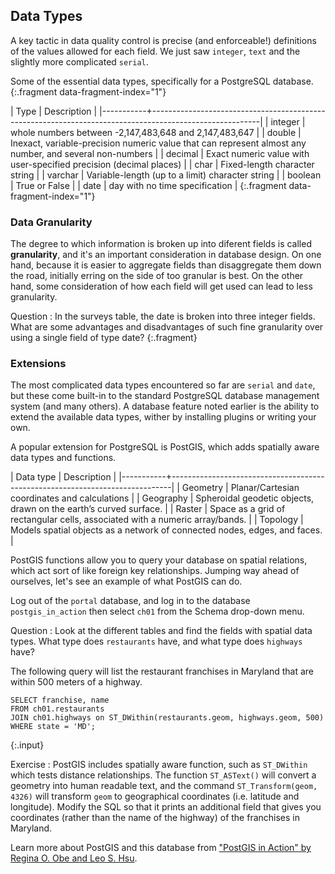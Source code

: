 ---
---

## Data Types

A key tactic in data quality control is precise (and enforceable!) definitions of the values allowed for each field.
We just saw `integer`, `text` and the slightly more complicated `serial`.

Some of the essential data types, specifically for a PostgreSQL database.
{:.fragment data-fragment-index="1"}

| Type      | Description                                                                                             |
|-----------+---------------------------------------------------------------------------------------------------------|
| integer   | whole numbers between -2,147,483,648 and 2,147,483,647                                                  |
| double    | Inexact, variable-precision numeric value that can represent almost any number, and several non-numbers |
| decimal   | Exact numeric value with user-specified precision (decimal places)                                      |
| char      | Fixed-length character string                                                                           |
| varchar   | Variable-length (up to a limit) character string                                                        |
| boolean   | True or False                                                                                           |
| date      | day with no time specification                                                                          |
{:.fragment data-fragment-index="1"}

<!--split-->

### Data Granularity

The degree to which information is broken up into diferent fields is called **granularity**, and it's an important consideration in database design.
On one hand, because it is easier to aggregate fields than disaggregate them down the road, initially erring on the side of too granular is best.
On the other hand, some consideration of how each field will get used can lead to less granularity.

Question
: In the surveys table, the date is broken into three integer fields. What are some advantages and disadvantages of such fine granularity over using a single field of type date?
{:.fragment}

<!--split-->

### Extensions

The most complicated data types encountered so far are `serial` and `date`, but these come built-in to the standard PostgreSQL database management system (and many others).
A database feature noted earlier is the ability to extend the available data types, wither by installing plugins or writing your own.

A popular extension for PostgreSQL is PostGIS, which adds spatially aware data types and functions.

| Data type | Description                                                                  |
|-----------+------------------------------------------------------------------------------|
| Geometry  | Planar/Cartesian coordinates and calculations                                |
| Geography | Spheroidal geodetic objects, drawn on the earth’s curved surface.            |
| Raster    | Space as a grid of rectangular cells, associated with a numeric array/bands. |
| Topology  | Models spatial objects as a network of connected nodes, edges, and faces.    |

<!--split-->

PostGIS functions allow you to query your database on spatial relations, which act sort of like foreign key relationships.
Jumping way ahead of ourselves, let's see an example of what PostGIS can do.

Log out of the `portal` database, and log in to the database `postgis_in_action` then select `ch01` from the Schema drop-down menu.

Question
: Look at the different tables and find the fields with spatial data types. What type does `restaurants` have, and what type does `highways` have?

<!--split-->

The following query will list the restaurant franchises in Maryland that are within 500 meters of a highway.

~~~
SELECT franchise, name
FROM ch01.restaurants
JOIN ch01.highways on ST_DWithin(restaurants.geom, highways.geom, 500)
WHERE state = 'MD';
~~~
{:.input}

Exercise
: PostGIS includes spatially aware function, such as `ST_DWithin` which tests distance relationships. The function `ST_ASText()` will convert a geometry into human readable text, and the command `ST_Transform(geom, 4326)` will transform `geom` to geographical coordinates (i.e. latitude and longitude). Modify the SQL so that it prints an additional field that gives you coordinates (rather than the name of the highway) of the franchises in Maryland.

[//]: # " ST_AsText(ST_Transform(restaurants.geom, 4326)) "

Learn more about PostGIS and this database from ["PostGIS in Action" by Regina O. Obe and Leo S. Hsu](https://www.manning.com/books/postgis-in-action-second-edition).
